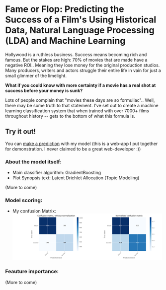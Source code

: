 # Fame or Flop: Predicting the Success of a Film's Using Historical Data, Natural Language Processing (LDA) and Machine Learning

Hollywood is a ruthless business. Success means becoming rich and famous. But the stakes are high: 
70% of movies that are made have a negative ROI.. Meaning they lose money for the original production studios. Many producers, writers and actors struggle their entire life in vain for just a small glimmer of the limelight.

**What if you could know with more certainty if a movie has a real shot at success before your money is sunk?**

Lots of people complain that "movies these days are so formuliac".. Well, there may be some truth to that statement. I've set out to create a machine learning classification system that when trained with over 7000+ films throughout history -- gets to the bottom of what this formula is.

## Try it out! 
You can [make a prediction](http://0.0.0.0:8081/) with my model 
(this is a web-app I put together for demonstration. I never claimed to be a great web-developer :))

### About the model itself:
 - Main classifier algorithm: GradientBoosting
 - Plot Synopsis text: Latent Drichlet Allocation (Topic Modeling)

(More to come)

### Model scoring:

 - My confusion Matrix:
![image](images/cm.png)

### Feauture importance:

(More to come)
